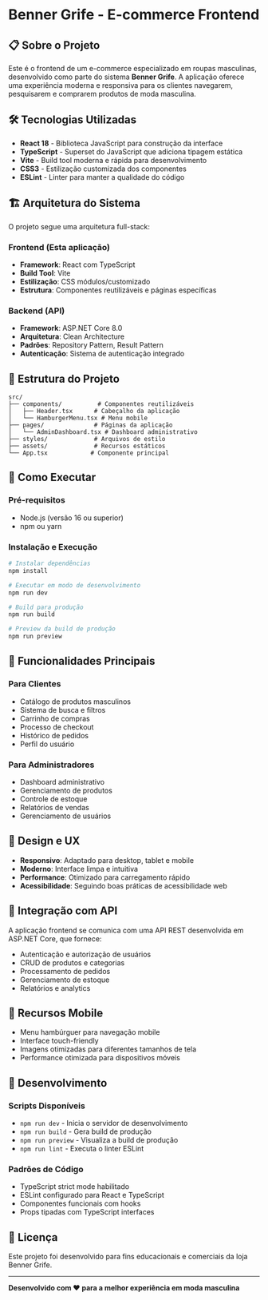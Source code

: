 # Benner Grife - E-commerce Frontend

## 📋 Sobre o Projeto

Este é o frontend de um e-commerce especializado em roupas masculinas, desenvolvido como parte do sistema **Benner Grife**. A aplicação oferece uma experiência moderna e responsiva para os clientes navegarem, pesquisarem e comprarem produtos de moda masculina.

## 🛠️ Tecnologias Utilizadas

- **React 18** - Biblioteca JavaScript para construção da interface
- **TypeScript** - Superset do JavaScript que adiciona tipagem estática
- **Vite** - Build tool moderna e rápida para desenvolvimento
- **CSS3** - Estilização customizada dos componentes
- **ESLint** - Linter para manter a qualidade do código

## 🏗️ Arquitetura do Sistema

O projeto segue uma arquitetura full-stack:

### Frontend (Esta aplicação)
- **Framework**: React com TypeScript
- **Build Tool**: Vite
- **Estilização**: CSS módulos/customizado
- **Estrutura**: Componentes reutilizáveis e páginas específicas

### Backend (API)
- **Framework**: ASP.NET Core 8.0
- **Arquitetura**: Clean Architecture
- **Padrões**: Repository Pattern, Result Pattern
- **Autenticação**: Sistema de autenticação integrado

## 📁 Estrutura do Projeto

```
src/
├── components/          # Componentes reutilizáveis
│   ├── Header.tsx      # Cabeçalho da aplicação
│   └── HamburgerMenu.tsx # Menu mobile
├── pages/              # Páginas da aplicação
│   └── AdminDashboard.tsx # Dashboard administrativo
├── styles/             # Arquivos de estilo
├── assets/             # Recursos estáticos
└── App.tsx            # Componente principal
```

## 🚀 Como Executar

### Pré-requisitos
- Node.js (versão 16 ou superior)
- npm ou yarn

### Instalação e Execução
```bash
# Instalar dependências
npm install

# Executar em modo de desenvolvimento
npm run dev

# Build para produção
npm run build

# Preview da build de produção
npm run preview
```

## 🎯 Funcionalidades Principais

### Para Clientes
- Catálogo de produtos masculinos
- Sistema de busca e filtros
- Carrinho de compras
- Processo de checkout
- Histórico de pedidos
- Perfil do usuário

### Para Administradores
- Dashboard administrativo
- Gerenciamento de produtos
- Controle de estoque
- Relatórios de vendas
- Gerenciamento de usuários

## 🎨 Design e UX

- **Responsivo**: Adaptado para desktop, tablet e mobile
- **Moderno**: Interface limpa e intuitiva
- **Performance**: Otimizado para carregamento rápido
- **Acessibilidade**: Seguindo boas práticas de acessibilidade web

## 🔗 Integração com API

A aplicação frontend se comunica com uma API REST desenvolvida em ASP.NET Core, que fornece:

- Autenticação e autorização de usuários
- CRUD de produtos e categorias
- Processamento de pedidos
- Gerenciamento de estoque
- Relatórios e analytics

## 📱 Recursos Mobile

- Menu hambúrguer para navegação mobile
- Interface touch-friendly
- Imagens otimizadas para diferentes tamanhos de tela
- Performance otimizada para dispositivos móveis

## 🔧 Desenvolvimento

### Scripts Disponíveis
- `npm run dev` - Inicia o servidor de desenvolvimento
- `npm run build` - Gera build de produção
- `npm run preview` - Visualiza a build de produção
- `npm run lint` - Executa o linter ESLint

### Padrões de Código
- TypeScript strict mode habilitado
- ESLint configurado para React e TypeScript
- Componentes funcionais com hooks
- Props tipadas com TypeScript interfaces

## 📄 Licença

Este projeto foi desenvolvido para fins educacionais e comerciais da loja Benner Grife.

---

**Desenvolvido com ❤️ para a melhor experiência em moda masculina**
